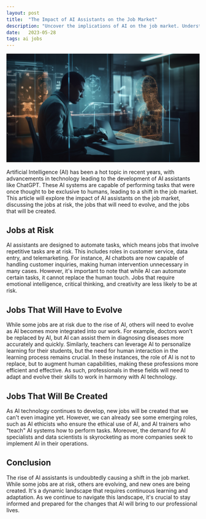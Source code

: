 ```yaml
---
layout: post
title:  "The Impact of AI Assistants on the Job Market"
description: "Uncover the implications of AI on the job market. Understand how AI is reshaping employment, creating new roles, and the skills needed for the AI era."
date:   2023-05-28
tags: ai jobs
---
```


![A worker collaborating with an AI](/assets/ai-jobs.png)

Artificial Intelligence (AI) has been a hot topic in recent years, with advancements in technology leading to the development of AI assistants like ChatGPT. These AI systems are capable of performing tasks that were once thought to be exclusive to humans, leading to a shift in the job market. This article will explore the impact of AI assistants on the job market, discussing the jobs at risk, the jobs that will need to evolve, and the jobs that will be created.

## Jobs at Risk

AI assistants are designed to automate tasks, which means jobs that involve repetitive tasks are at risk. This includes roles in customer service, data entry, and telemarketing. For instance, AI chatbots are now capable of handling customer inquiries, making human intervention unnecessary in many cases. However, it's important to note that while AI can automate certain tasks, it cannot replace the human touch. Jobs that require emotional intelligence, critical thinking, and creativity are less likely to be at risk.

## Jobs That Will Have to Evolve

While some jobs are at risk due to the rise of AI, others will need to evolve as AI becomes more integrated into our work. For example, doctors won't be replaced by AI, but AI can assist them in diagnosing diseases more accurately and quickly. Similarly, teachers can leverage AI to personalize learning for their students, but the need for human interaction in the learning process remains crucial. In these instances, the role of AI is not to replace, but to augment human capabilities, making these professions more efficient and effective. As such, professionals in these fields will need to adapt and evolve their skills to work in harmony with AI technology.

## Jobs That Will Be Created

As AI technology continues to develop, new jobs will be created that we can't even imagine yet. However, we can already see some emerging roles, such as AI ethicists who ensure the ethical use of AI, and AI trainers who "teach" AI systems how to perform tasks. Moreover, the demand for AI specialists and data scientists is skyrocketing as more companies seek to implement AI in their operations.

## Conclusion

The rise of AI assistants is undoubtedly causing a shift in the job market. While some jobs are at risk, others are evolving, and new ones are being created. It's a dynamic landscape that requires continuous learning and adaptation. As we continue to navigate this landscape, it's crucial to stay informed and prepared for the changes that AI will bring to our professional lives.

